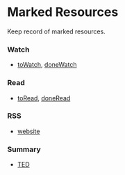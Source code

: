 Marked Resources
======

Keep record of marked resources.

### Watch
- [toWatch](./file/toWatch.md), [doneWatch](./file/doneWatch.md)

### Read
- [toRead](./file/toRead.md), [doneRead](./file/doneRead.md)

### RSS
- [website](./file/web.md)

### Summary
- [TED](./file/doneTED.md)

